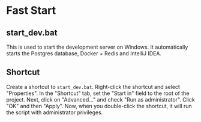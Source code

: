 
# Fast Start

## start_dev.bat

This is used to start the development server on Windows.
It automatically starts the Postgres database, Docker + Redis and IntelliJ IDEA.

## Shortcut

Create a shortcut to `start_dev.bat`.
Right-click the shortcut and select "Properties". In the "Shortcut" tab, set the "Start in" field to the root of the project.
Next, click on "Advanced..." and check "Run as administrator".
Click "OK" and then "Apply".
Now, when you double-click the shortcut, it will run the script with administrator privileges.